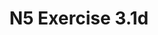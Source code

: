 ---
#This is just for you to quickly see what the file is - it can be anything you want
title: N5 Exercise 3.1d

#This must match the level for the page you want it to appear on
level: National 5

#This must match the category id for the table the table you wish this to appear in
category: n5exercises

#This must match the subject you wish this to appear in
subject: Chemistry

#There should be an entry here for each column in the table you wish to populate:
'#': 3.13
Unit: Extraction of Metals
Exercises:
    - url: /chemistry/national5/Nat5 Self Study Exercises/Nat5PP SelfStudy 3.1d.pdf
      link_text: Unit 3.1d Exercises
---